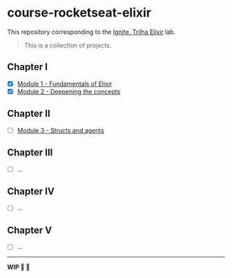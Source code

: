 # course-rocketseat-elixir

This repository corresponding to the [Ignite, Trilha Elixir](https://app.rocketseat.com.br/ignite/elixir/) lab.

> This is a collection of projects.

## Chapter I

- [x] [Module 1 - Fundamentals of Elixir](https://github.com/raulpe7eira/course-rocketseat-elixir/releases/tag/v1)
- [x] [Module 2 - Deepening the concepts](https://github.com/raulpe7eira/course-rocketseat-elixir/releases/tag/v2)

## Chapter II

- [ ] [Module 3 - Structs and agents](https://github.com/raulpe7eira/course-rocketseat-elixir/releases/tag/v3)

## Chapter III

- [ ] ...

## Chapter IV

- [ ] ...

## Chapter V

- [ ] ...

---

**WIP :rotating_light: :construction:**
